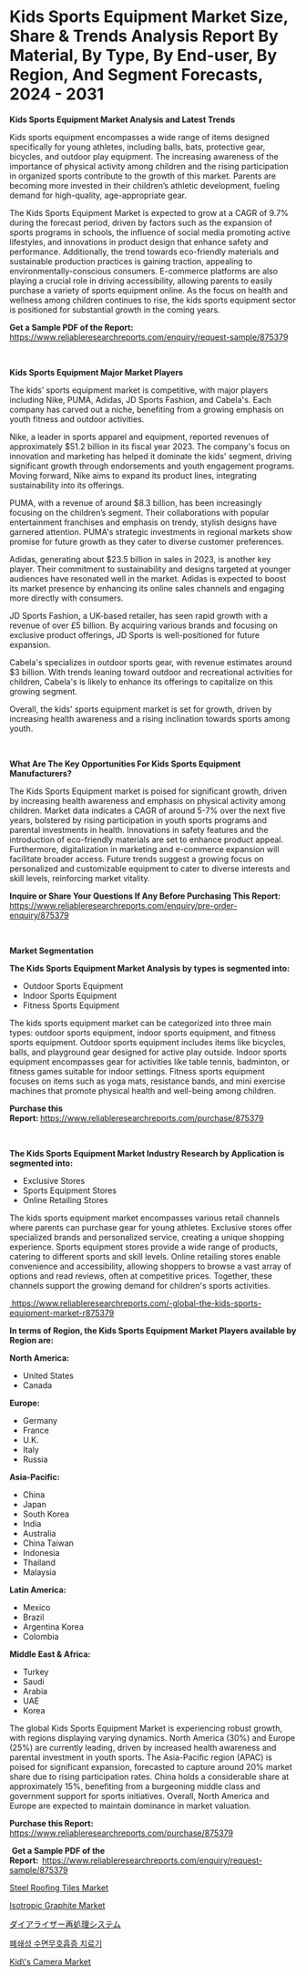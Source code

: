 <p><h1>Kids Sports Equipment Market Size, Share & Trends Analysis Report By Material, By Type, By End-user, By Region, And Segment Forecasts, 2024 - 2031</h1></p><p><strong>Kids Sports Equipment Market Analysis and Latest Trends</strong></p>
<p><p>Kids sports equipment encompasses a wide range of items designed specifically for young athletes, including balls, bats, protective gear, bicycles, and outdoor play equipment. The increasing awareness of the importance of physical activity among children and the rising participation in organized sports contribute to the growth of this market. Parents are becoming more invested in their children’s athletic development, fueling demand for high-quality, age-appropriate gear.</p><p>The Kids Sports Equipment Market is expected to grow at a CAGR of 9.7% during the forecast period, driven by factors such as the expansion of sports programs in schools, the influence of social media promoting active lifestyles, and innovations in product design that enhance safety and performance. Additionally, the trend towards eco-friendly materials and sustainable production practices is gaining traction, appealing to environmentally-conscious consumers. E-commerce platforms are also playing a crucial role in driving accessibility, allowing parents to easily purchase a variety of sports equipment online. As the focus on health and wellness among children continues to rise, the kids sports equipment sector is positioned for substantial growth in the coming years.</p></p>
<p><strong>Get a Sample PDF of the Report:&nbsp;</strong> <a href="https://www.reliableresearchreports.com/enquiry/request-sample/875379">https://www.reliableresearchreports.com/enquiry/request-sample/875379</a></p>
<p>&nbsp;</p>
<p><strong>Kids Sports Equipment Major Market Players</strong></p>
<p><p>The kids’ sports equipment market is competitive, with major players including Nike, PUMA, Adidas, JD Sports Fashion, and Cabela's. Each company has carved out a niche, benefiting from a growing emphasis on youth fitness and outdoor activities.</p><p>Nike, a leader in sports apparel and equipment, reported revenues of approximately $51.2 billion in its fiscal year 2023. The company's focus on innovation and marketing has helped it dominate the kids' segment, driving significant growth through endorsements and youth engagement programs. Moving forward, Nike aims to expand its product lines, integrating sustainability into its offerings.</p><p>PUMA, with a revenue of around $8.3 billion, has been increasingly focusing on the children’s segment. Their collaborations with popular entertainment franchises and emphasis on trendy, stylish designs have garnered attention. PUMA's strategic investments in regional markets show promise for future growth as they cater to diverse customer preferences.</p><p>Adidas, generating about $23.5 billion in sales in 2023, is another key player. Their commitment to sustainability and designs targeted at younger audiences have resonated well in the market. Adidas is expected to boost its market presence by enhancing its online sales channels and engaging more directly with consumers.</p><p>JD Sports Fashion, a UK-based retailer, has seen rapid growth with a revenue of over £5 billion. By acquiring various brands and focusing on exclusive product offerings, JD Sports is well-positioned for future expansion.</p><p>Cabela's specializes in outdoor sports gear, with revenue estimates around $3 billion. With trends leaning toward outdoor and recreational activities for children, Cabela's is likely to enhance its offerings to capitalize on this growing segment.</p><p>Overall, the kids' sports equipment market is set for growth, driven by increasing health awareness and a rising inclination towards sports among youth.</p></p>
<p>&nbsp;</p>
<p><strong>What Are The Key Opportunities For Kids Sports Equipment Manufacturers?</strong></p>
<p><p>The Kids Sports Equipment market is poised for significant growth, driven by increasing health awareness and emphasis on physical activity among children. Market data indicates a CAGR of around 5-7% over the next five years, bolstered by rising participation in youth sports programs and parental investments in health. Innovations in safety features and the introduction of eco-friendly materials are set to enhance product appeal. Furthermore, digitalization in marketing and e-commerce expansion will facilitate broader access. Future trends suggest a growing focus on personalized and customizable equipment to cater to diverse interests and skill levels, reinforcing market vitality.</p></p>
<p><strong>Inquire or Share Your Questions If Any Before Purchasing This Report:</strong> <a href="https://www.reliableresearchreports.com/enquiry/pre-order-enquiry/875379">https://www.reliableresearchreports.com/enquiry/pre-order-enquiry/875379</a></p>
<p>&nbsp;</p>
<p><strong>Market Segmentation</strong></p>
<p><strong>The Kids Sports Equipment Market Analysis by types is segmented into:</strong></p>
<p><ul><li>Outdoor Sports Equipment</li><li>Indoor Sports Equipment</li><li>Fitness Sports Equipment</li></ul></p>
<p><p>The kids sports equipment market can be categorized into three main types: outdoor sports equipment, indoor sports equipment, and fitness sports equipment. Outdoor sports equipment includes items like bicycles, balls, and playground gear designed for active play outside. Indoor sports equipment encompasses gear for activities like table tennis, badminton, or fitness games suitable for indoor settings. Fitness sports equipment focuses on items such as yoga mats, resistance bands, and mini exercise machines that promote physical health and well-being among children.</p></p>
<p><strong>Purchase this Report:&nbsp;</strong><a href="https://www.reliableresearchreports.com/purchase/875379">https://www.reliableresearchreports.com/purchase/875379</a></p>
<p>&nbsp;</p>
<p><strong>The Kids Sports Equipment Market Industry Research by Application is segmented into:</strong></p>
<p><ul><li>Exclusive Stores</li><li>Sports Equipment Stores</li><li>Online Retailing Stores</li></ul></p>
<p><p>The kids sports equipment market encompasses various retail channels where parents can purchase gear for young athletes. Exclusive stores offer specialized brands and personalized service, creating a unique shopping experience. Sports equipment stores provide a wide range of products, catering to different sports and skill levels. Online retailing stores enable convenience and accessibility, allowing shoppers to browse a vast array of options and read reviews, often at competitive prices. Together, these channels support the growing demand for children's sports activities.</p></p>
<p><a href="https://www.reliableresearchreports.com/-global-the-kids-sports-equipment-market-r875379">&nbsp;https://www.reliableresearchreports.com/-global-the-kids-sports-equipment-market-r875379</a></p>
<p><strong>In terms of Region, the Kids Sports Equipment Market Players available by Region are:</strong></p>
<p>
    <p> <strong> North America: </strong>
        <ul>
            <li>United States</li>
            <li>Canada</li>
        </ul>
        </p> 
    <p> <strong> Europe: </strong>
        <ul>
            <li>Germany</li>
            <li>France</li>
            <li>U.K.</li>
            <li>Italy</li>
            <li>Russia</li>
        </ul>
        </p> 
    <p> <strong> Asia-Pacific: </strong>
        <ul>
            <li>China</li>
            <li>Japan</li>
            <li>South Korea</li>
            <li>India</li>
            <li>Australia</li>
            <li>China Taiwan</li>
            <li>Indonesia</li>
            <li>Thailand</li>
            <li>Malaysia</li>
        </ul>
        </p> 
    <p> <strong> Latin America: </strong>
        <ul>
            <li>Mexico</li>
            <li>Brazil</li>
            <li>Argentina Korea</li>
            <li>Colombia</li>
        </ul>
        </p> 
    <p> <strong> Middle East & Africa: </strong>
        <ul>
            <li>Turkey</li>
            <li>Saudi</li>
            <li>Arabia</li>
            <li>UAE</li>
            <li>Korea</li>
        </ul>
    </p>
    </p>
<p><p>The global Kids Sports Equipment Market is experiencing robust growth, with regions displaying varying dynamics. North America (30%) and Europe (25%) are currently leading, driven by increased health awareness and parental investment in youth sports. The Asia-Pacific region (APAC) is poised for significant expansion, forecasted to capture around 20% market share due to rising participation rates. China holds a considerable share at approximately 15%, benefiting from a burgeoning middle class and government support for sports initiatives. Overall, North America and Europe are expected to maintain dominance in market valuation.</p></p>
<p><strong>Purchase this Report: </strong><a href="https://www.reliableresearchreports.com/purchase/875379">https://www.reliableresearchreports.com/purchase/875379</a></p>
<p>&nbsp;<strong>Get a Sample PDF of the Report:&nbsp;&nbsp;</strong><a href="https://www.reliableresearchreports.com/enquiry/request-sample/875379">https://www.reliableresearchreports.com/enquiry/request-sample/875379</a></p>
<p><strong></strong></p>
<p><p><a href="https://medium.com/@othaleffler24/the-steel-roofing-tiles-market-research-report-provides-an-in-depth-and-up-to-date-analysis-of-e3610c307c75">Steel Roofing Tiles Market</a></p><p><a href="https://medium.com/@othaleffler24/why-should-you-invest-in-isotropic-graphite-b44496db3dac">Isotropic Graphite Market</a></p><p><a href="https://medium.com/@gordonjast2023/dialyzer-reprocessing-systems-market-%E3%81%AF-%E3%82%B3%E3%82%B9%E3%83%88%E7%AE%A1%E7%90%86%E3%81%A8%E5%8A%B9%E7%8E%87%E5%90%91%E4%B8%8A%E3%82%92%E5%84%AA%E5%85%88%E3%81%97%E3%81%BE%E3%81%99-%E3%81%95%E3%82%89%E3%81%AB-%E5%A0%B1%E5%91%8A%E6%9B%B8%E3%81%AF%E5%B8%82%E5%A0%B4%E3%81%AE%E9%9C%80%E8%A6%81%E9%9D%A2%E3%81%A8%E4%BE%9B%E7%B5%A6%E9%9D%A2%E3%81%AE%E4%B8%A1%E6%96%B9%E3%82%92%E3%82%AB%E3%83%90%E3%83%BC%E3%81%97%E3%81%A6%E3%81%84%E3%81%BE%E3%81%99-dialyzer-1720706b6766">ダイアライザー再処理システム</a></p><p><a href="https://medium.com/@daniamha96_85754/%EC%84%B8%EA%B3%84-obstructive-sleep-apnea-therapeutic-device-market-%EC%9D%80-2024%EC%97%90%EC%84%9C-2031%EB%A1%9C-%EC%97%B0%ED%8F%89%EA%B7%A0-%EC%A6%9D%EA%B0%80%EC%9C%A8%EC%9D%84-%EB%B3%B4%EC%9D%BC-%EA%B2%83%EC%9C%BC%EB%A1%9C-%EC%98%88%EC%83%81%EB%90%A9%EB%8B%88%EB%8B%A4-1a27c8af4feb">폐쇄성 수면무호흡증 치료기</a></p><p><a href="https://github.com/FahadAhmed712/Market-Research-Report-List-1/blob/main/kids-camera-market.md">Kid\'s Camera Market</a></p></p>
